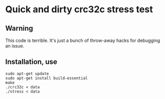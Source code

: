 # Quick and dirty crc32c stress test

## Warning

This code is terrible. It's just a bunch of throw-away hacks for debugging an issue.

## Installation, use

``` shell
sudo apt-get update
sudo apt-get install build-essential
make
./crc32c < data
./stress < data
```
